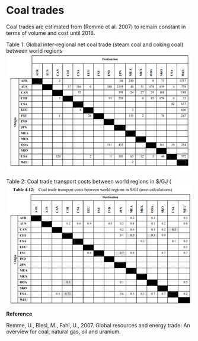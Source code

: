 # Coal trades

Coal trades are estimated from (Remme et al. 2007) to remain constant in terms of volume and cost until 2018.

Table 1: Global inter-regional net coal trade (steam coal and coking coal) between world regions
![](coal_trades_act_bnd.png)

Table 2: Coal trade transport costs between world regions in $/GJ (
![](coal_trades_act_cost.png)

**Reference**

Remme, U., Blesl, M., Fahl, U., 2007. Global resources and energy trade: An overview for coal, natural gas, oil and uranium.
